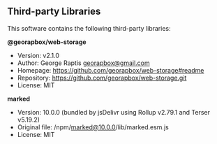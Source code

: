 ## Third-party Libraries

This software contains the following third-party libraries:

**@georapbox/web-storage**

* Version: v2.1.0
* Author: George Raptis <georapbox@gmail.com>
* Homepage: https://github.com/georapbox/web-storage#readme
* Repository: https://github.com/georapbox/web-storage.git
* License: MIT

**marked**

* Version: 10.0.0 (bundled by jsDelivr using Rollup v2.79.1 and Terser v5.19.2)
* Original file: /npm/marked@10.0.0/lib/marked.esm.js
* License: MIT

